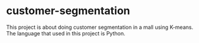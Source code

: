 # customer-segmentation
This project is about doing customer segmentation in a mall using K-means. The language that used in this project is Python.
